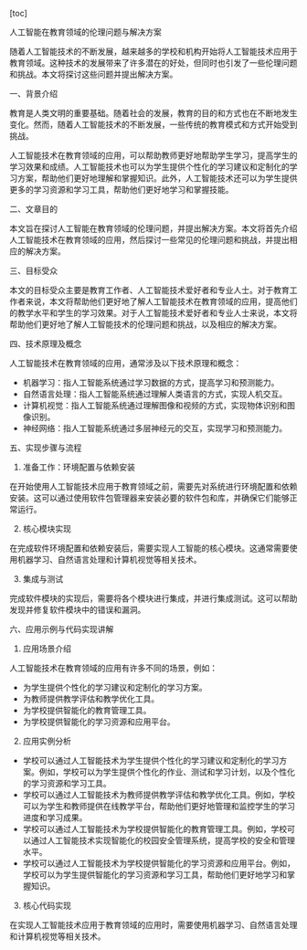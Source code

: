 
[toc]                    
                
                
人工智能在教育领域的伦理问题与解决方案

随着人工智能技术的不断发展，越来越多的学校和机构开始将人工智能技术应用于教育领域。这种技术的发展带来了许多潜在的好处，但同时也引发了一些伦理问题和挑战。本文将探讨这些问题并提出解决方案。

一、背景介绍

教育是人类文明的重要基础。随着社会的发展，教育的目的和方式也在不断地发生变化。然而，随着人工智能技术的不断发展，一些传统的教育模式和方式开始受到挑战。

人工智能技术在教育领域的应用，可以帮助教师更好地帮助学生学习，提高学生的学习效果和成绩。人工智能技术也可以为学生提供个性化的学习建议和定制化的学习方案，帮助他们更好地理解和掌握知识。此外，人工智能技术还可以为学生提供更多的学习资源和学习工具，帮助他们更好地学习和掌握技能。

二、文章目的

本文旨在探讨人工智能在教育领域的伦理问题，并提出解决方案。本文将首先介绍人工智能技术在教育领域的应用，然后探讨一些常见的伦理问题和挑战，并提出相应的解决方案。

三、目标受众

本文的目标受众主要是教育工作者、人工智能技术爱好者和专业人士。对于教育工作者来说，本文将帮助他们更好地了解人工智能技术在教育领域的应用，提高他们的教学水平和学生的学习效果。对于人工智能技术爱好者和专业人士来说，本文将帮助他们更好地了解人工智能技术的伦理问题和挑战，以及相应的解决方案。

四、技术原理及概念

人工智能技术在教育领域的应用，通常涉及以下技术原理和概念：

- 机器学习：指人工智能系统通过学习数据的方式，提高学习和预测能力。
- 自然语言处理：指人工智能系统通过理解人类语言的方式，实现人机交互。
- 计算机视觉：指人工智能系统通过理解图像和视频的方式，实现物体识别和图像识别。
- 神经网络：指人工智能系统通过多层神经元的交互，实现学习和预测能力。

五、实现步骤与流程

1. 准备工作：环境配置与依赖安装

在开始使用人工智能技术应用于教育领域之前，需要先对系统进行环境配置和依赖安装。这可以通过使用软件包管理器来安装必要的软件包和库，并确保它们能够正常运行。

2. 核心模块实现

在完成软件环境配置和依赖安装后，需要实现人工智能的核心模块。这通常需要使用机器学习、自然语言处理和计算机视觉等相关技术。

3. 集成与测试

完成软件模块的实现后，需要将各个模块进行集成，并进行集成测试。这可以帮助发现并修复软件模块中的错误和漏洞。

六、应用示例与代码实现讲解

1. 应用场景介绍

人工智能技术在教育领域的应用有许多不同的场景，例如：

- 为学生提供个性化的学习建议和定制化的学习方案。
- 为教师提供教学评估和教学优化工具。
- 为学校提供智能化的教育管理工具。
- 为学校提供智能化的学习资源和应用平台。

2. 应用实例分析

- 学校可以通过人工智能技术为学生提供个性化的学习建议和定制化的学习方案。例如，学校可以为学生提供个性化的作业、测试和学习计划，以及个性化的学习资源和学习工具。
- 学校可以通过人工智能技术为教师提供教学评估和教学优化工具。例如，学校可以为学生和教师提供在线教学平台，帮助他们更好地管理和监控学生的学习进度和学习成果。
- 学校可以通过人工智能技术为学校提供智能化的教育管理工具。例如，学校可以通过人工智能技术实现智能化的校园安全管理系统，提高学校的安全和管理水平。
- 学校可以通过人工智能技术为学校提供智能化的学习资源和应用平台。例如，学校可以为学生提供智能化的学习资源和学习工具，帮助他们更好地学习和掌握知识。

3. 核心代码实现

在实现人工智能技术应用于教育领域的应用时，需要使用机器学习、自然语言处理和计算机视觉等相关技术。


